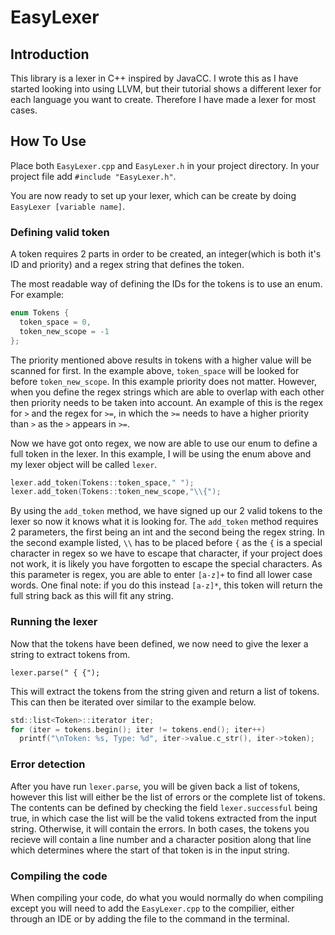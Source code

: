 # EasyLexer

## Introduction
This library is a lexer in C++ inspired by JavaCC. 
I wrote this as I have started looking into using LLVM, but their tutorial shows a different lexer for each language you want to create.
Therefore I have made a lexer for most cases.

## How To Use
Place both `EasyLexer.cpp` and `EasyLexer.h` in your project directory. In your project file add `#include "EasyLexer.h"`.

You are now ready to set up your lexer, which can be create by doing `EasyLexer [variable name]`.

### Defining valid token
A token requires 2 parts in order to be created, an integer(which is both it's ID and priority) and a regex string that defines the token.

The most readable way of defining the IDs for the tokens is to use an enum. For example:

```c
enum Tokens {
  token_space = 0,
  token_new_scope = -1
};
```

The priority mentioned above results in tokens with a higher value will be scanned for first. In the example above, `token_space` will be looked for before `token_new_scope`. In this example priority does not matter. However, when you define the regex strings which are able to overlap with each other then priority needs to be taken into account. An example of this is the regex for `>` and the regex for `>=`, in which the `>=` needs to have a higher priority than `>` as the `>` appears in `>=`.

Now we have got onto regex, we now are able to use our enum to define a full token in the lexer. In this example, I will be using the enum above and my lexer object will be called `lexer`.

```c
lexer.add_token(Tokens::token_space," ");
lexer.add_token(Tokens::token_new_scope,"\\{");
```

By using the `add_token` method, we have signed up our 2 valid tokens to the lexer so now it knows what it is looking for. The `add_token` method requires 2 parameters, the first being an int and the second being the regex string. In the second example listed, `\\` has to be placed before `{` as the `{` is a special character in regex so we have to escape that character, if your project does not work, it is likely you have forgotten to escape the special characters. As this parameter is regex, you are able to enter `[a-z]+` to find all lower case words. One final note: if you do this instead `[a-z]*`, this token will return the full string back as this will fit any string.


### Running the lexer

Now that the tokens have been defined, we now need to give the lexer a string to extract tokens from. 

`lexer.parse(" { {");`

This will extract the tokens from the string given and return a list of tokens. This can then be iterated over similar to the example below.

```c
std::list<Token>::iterator iter;
for (iter = tokens.begin(); iter != tokens.end(); iter++)
  printf("\nToken: %s, Type: %d", iter->value.c_str(), iter->token);
```

### Error detection

After you have run `lexer.parse`, you will be given back a list of tokens, however this list will either be the list of errors or the complete list of tokens. The contents can be defined by checking the field `lexer.successful` being true, in which case the list will be the valid tokens extracted from the input string. Otherwise, it will contain the errors. In both cases, the tokens you recieve will contain a line number and a character position along that line which determines where the start of that token is in the input string.

### Compiling the code
When compiling your code, do what you would normally do when compiling except you will need to add the `EasyLexer.cpp` to the compilier, either through an IDE or by adding the file to the command in the terminal.

